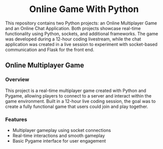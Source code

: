 <h1 align = "center">Online Game With Python</h1>

This repository contains two Python projects: an Online Multiplayer Game and an Online Chat Application. Both projects showcase real-time functionality using Python, sockets, and additional frameworks. The game was developed during a 12-hour coding livestream, while the chat application was created in a live session to experiment with socket-based communication and Flask for the front end.

## Online Multiplayer Game
### Overview
This project is a real-time multiplayer game created with Python and Pygame, allowing players to connect to a server and interact within the game environment. Built in a 12-hour live coding session, the goal was to create a fully functional game that users could join and play together.

### Features

 - Multiplayer gameplay using socket connections
 - Real-time interactions and smooth gameplay
 - Basic Pygame interface for user engagement
